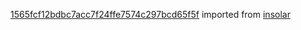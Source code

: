 [1565fcf12bdbc7acc7f24ffe7574c297bcd65f5f](https://github.com/insolar/insolar/commit/1565fcf12bdbc7acc7f24ffe7574c297bcd65f5f) imported from [insolar](https://github.com/insolar/insolar)
